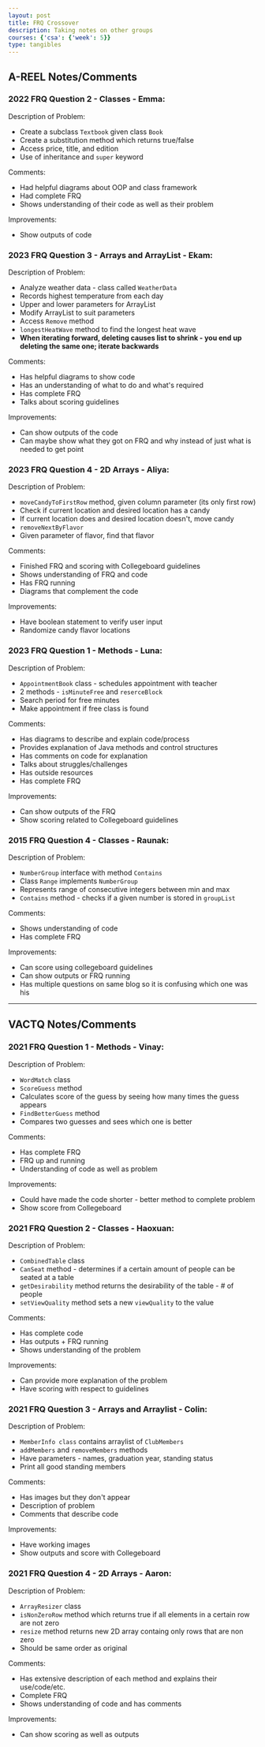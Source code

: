 ```yaml
---
layout: post
title: FRQ Crossover
description: Taking notes on other groups
courses: {'csa': {'week': 5}}
type: tangibles
---
```


## A-REEL Notes/Comments

### 2022 FRQ Question 2 - Classes - Emma:

Description of Problem:
- Create a subclass `Textbook` given class `Book`
- Create a substitution method which returns true/false
- Access price, title, and edition
- Use of inheritance and `super` keyword

Comments:
- Had helpful diagrams about OOP and class framework
- Had complete FRQ
- Shows understanding of their code as well as their problem

Improvements:
- Show outputs of code

### 2023 FRQ Question 3 - Arrays and ArrayList - Ekam:

Description of Problem:
- Analyze weather data - class called `WeatherData`
- Records highest temperature from each day
- Upper and lower parameters for ArrayList
- Modify ArrayList to suit parameters
- Access `Remove` method
- `longestHeatWave` method to find the longest heat wave
- **When iterating forward, deleting causes list to shrink - you end up deleting the same one; iterate backwards**

Comments:
- Has helpful diagrams to show code
- Has an understanding of what to do and what's required
- Has complete FRQ 
- Talks about scoring guidelines

Improvements:
- Can show outputs of the code
- Can maybe show what they got on FRQ and why instead of just what is needed to get point

### 2023 FRQ Question 4 - 2D Arrays - Aliya:

Description of Problem: 
- `moveCandyToFirstRow` method, given column parameter (its only first row)
- Check if current location and desired location has a candy
- If current location does and desired location doesn't, move candy
- `removeNextByFlavor`
- Given parameter of flavor, find that flavor

Comments:
- Finished FRQ and scoring with Collegeboard guidelines
- Shows understanding of FRQ and code
- Has FRQ running
- Diagrams that complement the code

Improvements:
- Have boolean statement to verify user input
- Randomize candy flavor locations

### 2023 FRQ Question 1 - Methods - Luna:

Description of Problem:
- `AppointmentBook` class - schedules appointment with teacher
- 2 methods - `isMinuteFree` and `reserceBlock`
- Search period for free minutes
- Make appointment if free class is found

Comments: 
- Has diagrams to describe and explain code/process
- Provides explanation of Java methods and control structures
- Has comments on code for explanation
- Talks about struggles/challenges
- Has outside resources
- Has complete FRQ

Improvements:
- Can show outputs of the FRQ
- Show scoring related to Collegeboard guidelines

### 2015 FRQ Question 4 - Classes - Raunak:

Description of Problem:
- `NumberGroup` interface with method `Contains`
- Class `Range` implements `NumberGroup`
- Represents range of consecutive integers between min and max
- `Contains` method - checks if a given number is stored in `groupList`

Comments: 
- Shows understanding of code
- Has complete FRQ

Improvements:
- Can score using collegeboard guidelines
- Can show outputs or FRQ running
- Has multiple questions on same blog so it is confusing which one was his

---

## VACTQ Notes/Comments

### 2021 FRQ Question 1 - Methods - Vinay:

Description of Problem:
- `WordMatch` class
- `ScoreGuess` method
- Calculates score of the guess by seeing how many times the guess appears
- `FindBetterGuess` method
- Compares two guesses and sees which one is better

Comments: 
- Has complete FRQ
- FRQ up and running
- Understanding of code as well as problem

Improvements:
- Could have made the code shorter - better method to complete problem
- Show score from Collegeboard

### 2021 FRQ Question 2 - Classes - Haoxuan:

Description of Problem:
- `CombinedTable` class
- `CanSeat` method - determines if a certain amount of people can be seated at a table
- `getDesirability` method returns the desirability of the table - # of people
- `setViewQuality` method sets a new `viewQuality` to the value

Comments: 
- Has complete code
- Has outputs + FRQ running
- Shows understanding of the problem

Improvements:
- Can provide more explanation of the problem
- Have scoring with respect to guidelines

### 2021 FRQ Question 3 - Arrays and Arraylist - Colin:

Description of Problem:
- `MemberInfo class` contains arraylist of `ClubMembers`
- `addMembers` and `removeMembers` methods
- Have parameters - names, graduation year, standing status
- Print all good standing members

Comments: 
- Has images but they don't appear
- Description of problem
- Comments that describe code

Improvements:
- Have working images
- Show outputs and score with Collegeboard

### 2021 FRQ Question 4 - 2D Arrays - Aaron:

Description of Problem:
- `ArrayResizer` class
- `isNonZeroRow` method which returns true if all elements in a certain row are not zero
- `resize` method returns new 2D array containg only rows that are non zero
- Should be same order as original

Comments: 
- Has extensive description of each method and explains their use/code/etc.
- Complete FRQ
- Shows understanding of code and has comments

Improvements:
- Can show scoring as well as outputs
